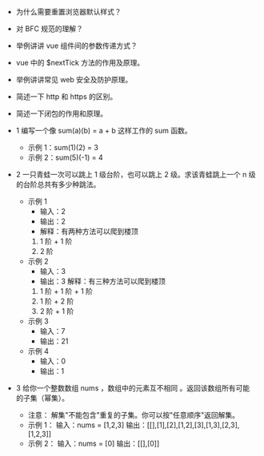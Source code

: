 - 为什么需要重置浏览器默认样式？
- 对 BFC 规范的理解？
- 举例讲讲 vue 组件间的参数传递方式？
- vue 中的 \$nextTick 方法的作用及原理。
- 举例讲讲常见 web 安全及防护原理。
- 简述一下 http 和 https 的区别。
- 简述一下闭包的作用和原理。
- 1 编写一个像 sum(a)(b) = a + b 这样工作的 sum 函数。

  - 示例 1：sum(1)(2) = 3
  - 示例 2：sum(5)(-1) = 4

- 2 一只青蛙一次可以跳上 1 级台阶，也可以跳上 2 级。求该青蛙跳上一个 n 级的台阶总共有多少种跳法。
  - 示例 1
    - 输入：2
    - 输出：2
    - 解释：有两种方法可以爬到楼顶
    1. 1 阶 + 1 阶
    2. 2 阶
  - 示例 2
    - 输入：3
    - 输出：3
      解释：有三种方法可以爬到楼顶
    1. 1 阶 + 1 阶 + 1 阶
    2. 1 阶 + 2 阶
    3. 2 阶 + 1 阶
  - 示例 3
    - 输入：7
    - 输出：21
  - 示例 4
    - 输入：0
    - 输出：1
- 3 给你一个整数数组 nums ，数组中的元素互不相同 。返回该数组所有可能的子集（幂集）。
  - 注意： 解集"不能包含"重复的子集。你可以按"任意顺序"返回解集。
  - 示例 1：
    输入：nums = [1,2,3]
    输出：[[],[1],[2],[1,2],[3],[1,3],[2,3],[1,2,3]]
  - 示例 2：
    输入：nums = [0]
    输出：[[],[0]]
